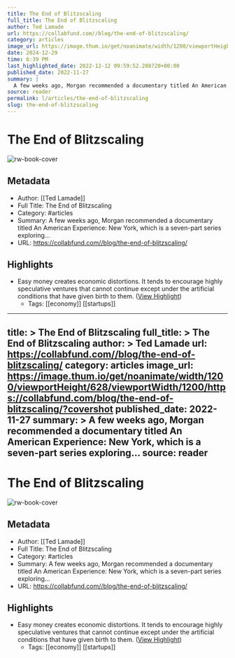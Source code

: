 ```yaml
---
title: The End of Blitzscaling
full_title: The End of Blitzscaling
author: Ted Lamade
url: https://collabfund.com//blog/the-end-of-blitzscaling/
category: articles
image_url: https://image.thum.io/get/noanimate/width/1200/viewportHeight/628/viewportWidth/1200/https://collabfund.com/blog/the-end-of-blitzscaling/?covershot
date: 2024-12-29
time: 6:39 PM
last_highlighted_date: 2022-12-12 09:59:52.208720+00:00
published_date: 2022-11-27
summary: |
  A few weeks ago, Morgan recommended a documentary titled An American Experience: New York, which is a seven-part series exploring…
source: reader
permalink: l/articles/the-end-of-blitzscaling
slug: the-end-of-blitzscaling
---
```

# The End of Blitzscaling

![rw-book-cover](https://image.thum.io/get/noanimate/width/1200/viewportHeight/628/viewportWidth/1200/https://collabfund.com/blog/the-end-of-blitzscaling/?covershot)

## Metadata
- Author: [[Ted Lamade]]
- Full Title: The End of Blitzscaling
- Category: #articles
- Summary: A few weeks ago, Morgan recommended a documentary titled An American Experience: New York, which is a seven-part series exploring…
- URL: https://collabfund.com//blog/the-end-of-blitzscaling/

## Highlights
- Easy money creates economic distortions. It tends to encourage highly speculative ventures that cannot continue except under the artificial conditions that have given birth to them. ([View Highlight](https://read.readwise.io/read/01gm2wdj9p8cq6ea4xwwcfhkes))
    - Tags: [[economy]] [[startups]] 


---
title: >
  The End of Blitzscaling
full_title: >
  The End of Blitzscaling
author: >
  Ted Lamade
url: https://collabfund.com//blog/the-end-of-blitzscaling/
category: articles
image_url: https://image.thum.io/get/noanimate/width/1200/viewportHeight/628/viewportWidth/1200/https://collabfund.com/blog/the-end-of-blitzscaling/?covershot
published_date: 2022-11-27
summary: >
  A few weeks ago, Morgan recommended a documentary titled An American Experience: New York, which is a seven-part series exploring…
source: reader
---
# The End of Blitzscaling

![rw-book-cover](https://image.thum.io/get/noanimate/width/1200/viewportHeight/628/viewportWidth/1200/https://collabfund.com/blog/the-end-of-blitzscaling/?covershot)

## Metadata
- Author: [[Ted Lamade]]
- Full Title: The End of Blitzscaling
- Category: #articles
- Summary: A few weeks ago, Morgan recommended a documentary titled An American Experience: New York, which is a seven-part series exploring…
- URL: https://collabfund.com//blog/the-end-of-blitzscaling/

## Highlights
- Easy money creates economic distortions. It tends to encourage highly speculative ventures that cannot continue except under the artificial conditions that have given birth to them. ([View Highlight](https://read.readwise.io/read/01gm2wdj9p8cq6ea4xwwcfhkes))
    - Tags: [[economy]] [[startups]] 


